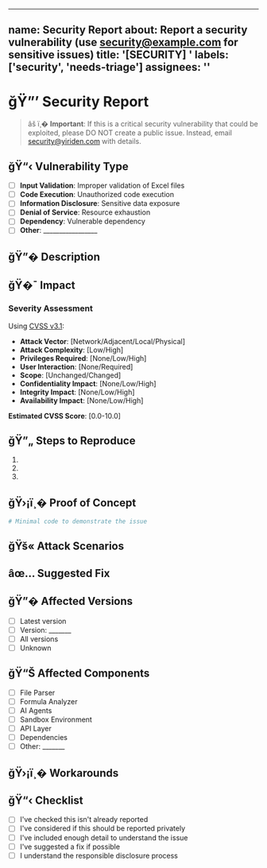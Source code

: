 ______________________________________________________________________

## name: Security Report about: Report a security vulnerability (use security@example.com for sensitive issues) title: '[SECURITY] ' labels: ['security', 'needs-triage'] assignees: ''

# ğŸ”’ Security Report

> âš ï¸� **Important**: If this is a critical security vulnerability that could be exploited, please DO NOT create a public issue. Instead, email security@yiriden.com with details.

## ğŸ“‹ Vulnerability Type

- [ ] **Input Validation**: Improper validation of Excel files
- [ ] **Code Execution**: Unauthorized code execution
- [ ] **Information Disclosure**: Sensitive data exposure
- [ ] **Denial of Service**: Resource exhaustion
- [ ] **Dependency**: Vulnerable dependency
- [ ] **Other**: \_\_\_\_\_\_\_\_\_\_\_\_\_\_\_\_\_

## ğŸ”� Description

<!-- Describe the security issue -->

## ğŸ�¯ Impact

### Severity Assessment

Using [CVSS v3.1](https://www.first.org/cvss/calculator/3.1):

- **Attack Vector**: [Network/Adjacent/Local/Physical]
- **Attack Complexity**: [Low/High]
- **Privileges Required**: [None/Low/High]
- **User Interaction**: [None/Required]
- **Scope**: [Unchanged/Changed]
- **Confidentiality Impact**: [None/Low/High]
- **Integrity Impact**: [None/Low/High]
- **Availability Impact**: [None/Low/High]

**Estimated CVSS Score**: [0.0-10.0]

## ğŸ”„ Steps to Reproduce

<!-- Only if safe to disclose publicly -->

1.
1.
1.

## ğŸ›¡ï¸� Proof of Concept

<!-- Only include if safe and necessary -->

```python
# Minimal code to demonstrate the issue
```

## ğŸš« Attack Scenarios

<!-- How could this be exploited? -->

## âœ… Suggested Fix

<!-- If you have suggestions for fixing -->

## ğŸ”� Affected Versions

- [ ] Latest version
- [ ] Version: \_\_\_\_\_\_\_
- [ ] All versions
- [ ] Unknown

## ğŸ“Š Affected Components

- [ ] File Parser
- [ ] Formula Analyzer
- [ ] AI Agents
- [ ] Sandbox Environment
- [ ] API Layer
- [ ] Dependencies
- [ ] Other: \_\_\_\_\_\_\_

## ğŸ›¡ï¸� Workarounds

<!-- Any temporary mitigations -->

## ğŸ“‹ Checklist

- [ ] I've checked this isn't already reported
- [ ] I've considered if this should be reported privately
- [ ] I've included enough detail to understand the issue
- [ ] I've suggested a fix if possible
- [ ] I understand the responsible disclosure process
